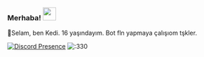 ### Merhaba! <img src = "https://cdn.discordapp.com/emojis/859387292904980480.gif?v=1" high="20px" width="30px">


🌠Selam, ben Kedi. 16 yaşındayım. Bot fln yapmaya çalışıom tşkler.

[![Discord Presence](https://lanyard-profile-readme.vercel.app/api/377152186234437633?theme=light&bg=ffffff&animated=true&hideDiscrim=false&borderRadius=20px)](https://discord.com/users/377152186234437633)
<img src="https://count.getloli.com/get/@:330?theme=rule34" alt=":330" />
